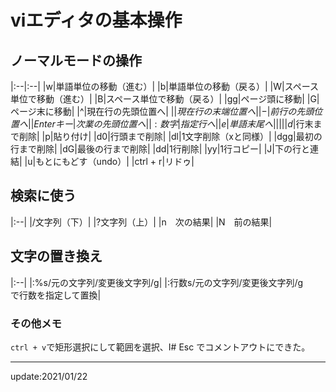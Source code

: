 # viエディタの基本操作

## ノーマルモードの操作

|:--|:--|
|w|単語単位の移動（進む）|
|b|単語単位の移動（戻る）|
|W|スペース単位で移動（進む）|
|B|スペース単位で移動（戻る）|
|gg|ページ頭に移動|
|G|ページ末に移動|
|^|現在行の先頭位置へ|
|$|現在行の末端位置へ|
|-|前行の先頭位置へ|
|Enterキー|次業の先頭位置へ|
|:数字|指定行へ|
|e|単語末尾へ|
|||
|d$|行末まで削除|
|p|貼り付け|
|d0|行頭まで削除|
|dl|1文字削除（xと同様）|
|dgg|最初の行まで削除|
|dG|最後の行まで削除|
|dd|1行削除|
|yy|1行コピー|
|J|下の行と連結|
|u|もとにもどす（undo）|
|ctrl + r|リドゥ|


## 検索に使う

|:--|
|/文字列（下）|
|?文字列（上）|
|n　次の結果|
|N　前の結果|


## 文字の置き換え

|:--|
|:%s/元の文字列/変更後文字列/g|
|:行数s/元の文字列/変更後文字列/g　　で行数を指定して置換|


### その他メモ
`ctrl + v`で矩形選択にして範囲を選択、I# Esc でコメントアウトにできた。



---
update:2021/01/22